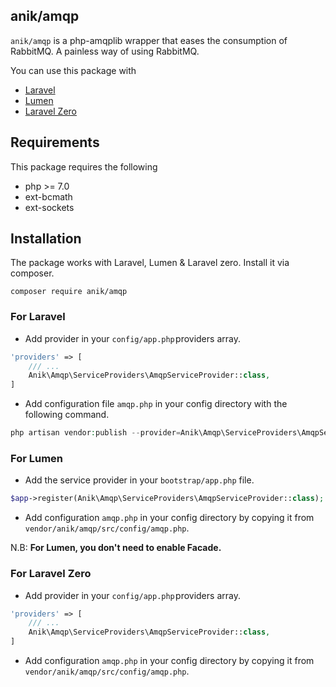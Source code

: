 anik/amqp
---
`anik/amqp` is a php-amqplib wrapper that eases the consumption of RabbitMQ. A painless way of using RabbitMQ. 

You can use this package with 
- [Laravel](https://github.com/laravel/laravel)
- [Lumen](https://github.com/laravel/lumen)
- [Laravel Zero](https://github.com/laravel-zero/laravel-zero)

## Requirements
This package requires the following
- php >= 7.0
- ext-bcmath
- ext-sockets

## Installation
The package works with Laravel, Lumen & Laravel zero. Install it via composer. 

`composer require anik/amqp`

### For Laravel 
- Add provider in your `config/app.php` providers array.
```php
'providers' => [
    /// ... 
    Anik\Amqp\ServiceProviders\AmqpServiceProvider::class,
]
```
- Add configuration file `amqp.php` in your config directory with the following command.
```php
php artisan vendor:publish --provider=Anik\Amqp\ServiceProviders\AmqpServiceProvider
```
### For Lumen
- Add the service provider in your `bootstrap/app.php` file.
```php
$app->register(Anik\Amqp\ServiceProviders\AmqpServiceProvider::class);
```
- Add configuration `amqp.php` in your config directory by copying it from `vendor/anik/amqp/src/config/amqp.php`.

N.B: **For Lumen, you don't need to enable Facade.**

### For Laravel Zero
- Add provider in your `config/app.php` providers array.
```php
'providers' => [
    /// ... 
    Anik\Amqp\ServiceProviders\AmqpServiceProvider::class,
]
```
- Add configuration `amqp.php` in your config directory by copying it from `vendor/anik/amqp/src/config/amqp.php`.
